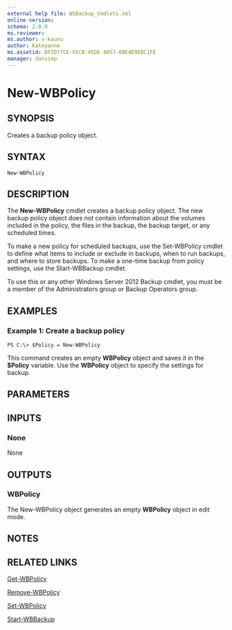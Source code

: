 ```yaml
---
external help file: WSBackup_Cmdlets.xml
online version: 
schema: 2.0.0
ms.reviewer:
ms.author: v-kaunu
author: Kateyanne
ms.assetid: DF2D77CE-FECB-45DE-A057-8BE4D9EBC1FE
manager: dansimp
---
```


# New-WBPolicy

## SYNOPSIS
Creates a backup policy object.

## SYNTAX

```
New-WBPolicy
```

## DESCRIPTION
The **New-WBPolicy** cmdlet creates a backup policy object.
The new backup policy object does not contain information about the volumes included in the policy, the files in the backup, the backup target, or any scheduled times.

To make a new policy for scheduled backups, use the Set-WBPolicy cmdlet to define what items to include or exclude in backups, when to run backups, and where to store backups.
To make a one-time backup from policy settings, use the Start-WBBackup cmdlet.

To use this or any other Windows Server 2012 Backup cmdlet, you must be a member of the Administrators group or Backup Operators group.

## EXAMPLES

### Example 1: Create a backup policy
```
PS C:\> $Policy = New-WBPolicy
```

This command creates an empty **WBPolicy** object and saves it in the **$Policy** variable.
Use the **WBPolicy** object to specify the settings for backup.

## PARAMETERS

## INPUTS

### None
None

## OUTPUTS

### WBPolicy
The New-WBPolicy object generates an empty **WBPolicy** object in edit mode.

## NOTES

## RELATED LINKS

[Get-WBPolicy](./Get-WBPolicy.md)

[Remove-WBPolicy](./Remove-WBPolicy.md)

[Set-WBPolicy](./Set-WBPolicy.md)

[Start-WBBackup](./Start-WBBackup.md)

